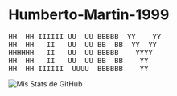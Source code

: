 # Humberto-Martin-1999
<pre>
HH  HH IIIIII UU  UU BBBBB  YY    YY
HH  HH   II   UU  UU BB  BB  YY  YY
HHHHHH   II   UU  UU BBBBB    YYYY
HH  HH   II   UU  UU BB  BB    YY
HH  HH IIIIII  UUUU  BBBBBB    YY
</pre>


![Mis Stats de GitHub](https://github-readme-stats.vercel.app/api?username=tu-Humberto-Martin-1999&show_icons=true&theme=tokyonight&count_private=true)
